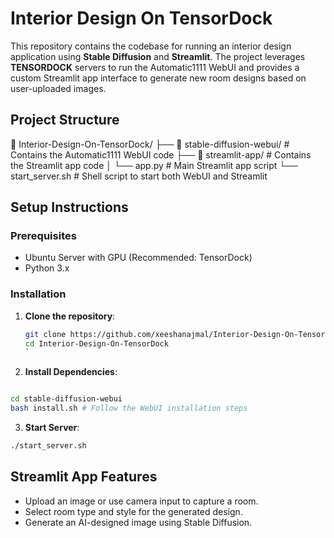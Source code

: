 # Interior Design On TensorDock

This repository contains the codebase for running an interior design application using **Stable Diffusion** and **Streamlit**. The project leverages **TENSORDOCK** servers to run the Automatic1111 WebUI and provides a custom Streamlit app interface to generate new room designs based on user-uploaded images.

## Project Structure
📁 Interior-Design-On-TensorDock/ ├── 📁 stable-diffusion-webui/ # Contains the Automatic1111 WebUI code ├── 📁 streamlit-app/ # Contains the Streamlit app code │ └── app.py # Main Streamlit app script └── start_server.sh # Shell script to start both WebUI and Streamlit


## Setup Instructions

### Prerequisites
- Ubuntu Server with GPU (Recommended: TensorDock)
- Python 3.x

### Installation
1. **Clone the repository**:
   ```bash
   git clone https://github.com/xeeshanajmal/Interior-Design-On-TensorDock.git
   cd Interior-Design-On-TensorDock
   `

2. **Install Dependencies**:

```bash

cd stable-diffusion-webui
bash install.sh # Follow the WebUI installation steps
```

3. **Start Server**:

```bash
./start_server.sh
```

## Streamlit App Features
- Upload an image or use camera input to capture a room.
- Select room type and style for the generated design.
- Generate an AI-designed image using Stable Diffusion.
